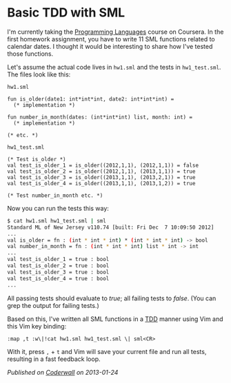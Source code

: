 # Basic TDD with SML

I'm currently taking the [Programming Languages](https://www.coursera.org/course/proglang) course on Coursera. In the first homework assignment, you have to write 11 SML functions related to calendar dates. I thought it would be interesting to share how I've tested those functions.

Let's assume the actual code lives in `hw1.sml` and the tests in `hw1_test.sml`. The files look like this:

`hw1.sml`

```
fun is_older(date1: int*int*int, date2: int*int*int) =
  (* implementation *)

fun number_in_month(dates: (int*int*int) list, month: int) =
  (* implementation *)

(* etc. *)
```

`hw1_test.sml`

```
(* Test is_older *)
val test_is_older_1 = is_older((2012,1,1), (2012,1,1)) = false
val test_is_older_2 = is_older((2012,1,1), (2013,1,1)) = true
val test_is_older_3 = is_older((2013,1,1), (2013,2,1)) = true
val test_is_older_4 = is_older((2013,1,1), (2013,1,2)) = true

(* Test number_in_month etc. *)
```

Now you can run the tests this way:

```sh
$ cat hw1.sml hw1_test.sml | sml
Standard ML of New Jersey v110.74 [built: Fri Dec  7 10:09:50 2012]
...
val is_older = fn : (int * int * int) * (int * int * int) -> bool
val number_in_month = fn : (int * int * int) list * int -> int
...
val test_is_older_1 = true : bool
val test_is_older_2 = true : bool
val test_is_older_3 = true : bool
val test_is_older_4 = true : bool
...
```

All passing tests should evaluate to _true_; all failing tests to _false_. (You can grep the output for failing tests.)

Based on this, I've written all SML functions in a [TDD](http://en.wikipedia.org/wiki/Test-driven_development) manner using Vim and this Vim key binding:

    :map ,t :w\|!cat hw1.sml hw1_test.sml \| sml<CR>

With it, press `,` + `t` and Vim will save your current file and run all tests, resulting in a fast feedback loop.

_Published on [Coderwall](https://coderwall.com/p/xxx) on 2013-01-24_

